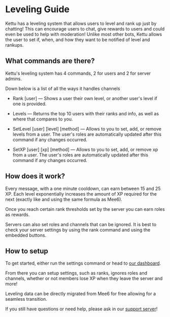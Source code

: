 # Leveling Guide

Kettu has a leveling system that allows users to level and rank up just by chatting! This can encourage users to chat, give rewards to users and could even be used to help with moderation! Unlike most other bots, Kettu allows the user to set if, when, and how they want to be notified of level and rankups. 

## What commands are there?

Kettu's leveling system has 4 commands, 2 for users and 2 for server admins.

Down below is a list of all the ways it handles channels

- Rank [user] — Shows a user their own level, or another user's level if one is provided.

- Levels — Returns the top 10 users with their ranks and info, as well as where that compares to you.

- SetLevel [user] [level] [method] — Allows to you to set, add, or remove levels from a user. The user's roles are automatically updated after this command if any changes occurred.

- SetXP [user] [xp] [method] — Allows to you to set, add, or remove xp from a user. The user's roles are automatically updated after this command if any changes occurred.


## How does it work?

Every message, with a one minute cooldown, can earn between 15 and 25 XP. Each level exponentially increases the amount of XP required for the next (exactly like and using the same formula as Mee6).

Once you reach certain rank thresholds set by the server you can earn roles as rewards.

Servers can also set roles and channels that can be ignored. It is best to check your server settings by using the rank command and using the embedded buttons.

## How to setup

To get started, either run the settings command or head to [our dashboard](https://kettu.cc/dash).

From there you can setup settings, such as ranks, ignores roles and channels, whether or not members lose XP when they leave the server and more!

Leveling data can be directly migrated from Mee6 for free allowing for a seamless transition.

If you still have questions or need help, please ask in our [support server](https://discordapp.com/invite/4Bavumy)!
